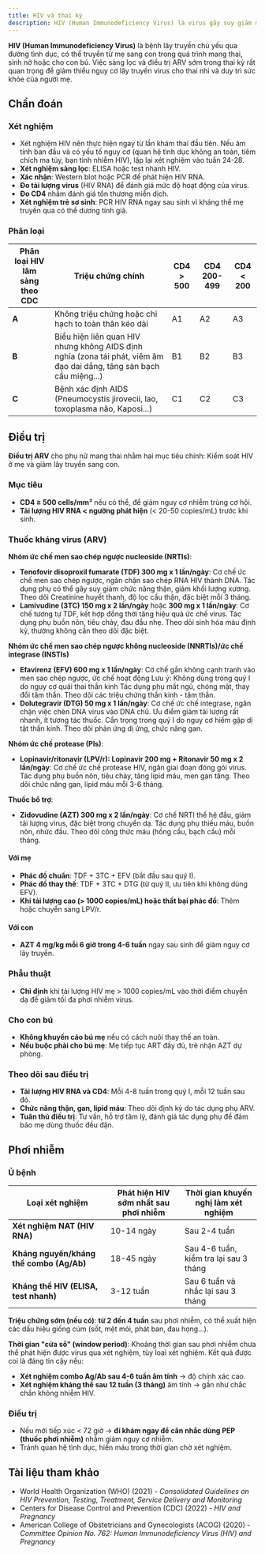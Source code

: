 ```yaml
---
title: HIV và thai kỳ
description: HIV (Human Immunodeficiency Virus) là virus gây suy giảm miễn dịch, có thể lây truyền từ mẹ sang con qua nhau thai, khi sinh hoặc cho con bú.
---
```


**HIV (Human Immunodeficiency Virus)** là bệnh lây truyền chủ yếu qua đường tình dục, có thể truyền từ mẹ sang con trong quá trình mang thai, sinh nở hoặc cho con bú. Việc sàng lọc và điều trị ARV sớm trong thai kỳ rất quan trọng để giảm thiểu nguy cơ lây truyền virus cho thai nhi và duy trì sức khỏe của người mẹ.

## Chẩn đoán

### Xét nghiệm

- Xét nghiệm HIV nên thực hiện ngay từ lần khám thai đầu tiên. Nếu âm tính ban đầu và có yếu tố nguy cơ (quan hệ tình dục không an toàn, tiêm chích ma túy, bạn tình nhiễm HIV), lặp lại xét nghiệm vào tuần 24-28.
- **Xét nghiệm sàng lọc**: ELISA hoặc test nhanh HIV.
- **Xác nhận**: Western blot hoặc PCR để phát hiện HIV RNA.
- **Đo tải lượng virus** (HIV RNA) để đánh giá mức độ hoạt động của virus.
- **Đo CD4** nhằm đánh giá tổn thương miễn dịch.
- **Xét nghiệm trẻ sơ sinh**: PCR HIV RNA ngay sau sinh vì kháng thể mẹ truyền qua có thể dương tính giả.

### Phân loại

| Phân loại HIV lâm sàng theo CDC | Triệu chứng chính                                                                                                     | CD4 > 500 | CD4 200-499 | CD4 < 200 |
| ------------------------------- | --------------------------------------------------------------------------------------------------------------------- | --------- | ----------- | --------- |
| **A**                           | Không triệu chứng hoặc chỉ hạch to toàn thân kéo dài                                                                  | A1        | A2          | A3        |
| **B**                           | Biểu hiện liên quan HIV nhưng không AIDS định nghĩa (zona tái phát, viêm âm đạo dai dẳng, tăng sản bạch cầu miệng...) | B1        | B2          | B3        |
| **C**                           | Bệnh xác định AIDS (Pneumocystis jirovecii, lao, toxoplasma não, Kaposi...)                                           | C1        | C2          | C3        |

## Điều trị

**Điều trị ARV** cho phụ nữ mang thai nhằm hai mục tiêu chính: Kiểm soát HIV ở mẹ và giảm lây truyền sang con.

### Mục tiêu

- **CD4 ≥ 500 cells/mm³** nếu có thể, để giảm nguy cơ nhiễm trùng cơ hội.
- **Tải lượng HIV RNA < ngưỡng phát hiện** (< 20-50 copies/mL) trước khi sinh.

### Thuốc kháng virus (ARV)

**Nhóm ức chế men sao chép ngược nucleoside (NRTIs)**:

- **Tenofovir disoproxil fumarate (TDF) 300 mg x 1 lần/ngày**: Cơ chế ức chế men sao chép ngược, ngăn chặn sao chép RNA HIV thành DNA. Tác dụng phụ có thể gây suy giảm chức năng thận, giảm khối lượng xương. Theo dõi Creatinine huyết thanh, độ lọc cầu thận, đặc biệt mỗi 3 tháng.
- **Lamivudine (3TC) 150 mg x 2 lần/ngày** hoặc **300 mg x 1 lần/ngày**: Cơ chế tương tự TDF, kết hợp đồng thời tăng hiệu quả ức chế virus. Tác dụng phụ buồn nôn, tiêu chảy, đau đầu nhẹ. Theo dõi sinh hóa máu định kỳ, thường không cần theo dõi đặc biệt.

**Nhóm ức chế men sao chép ngược không nucleoside (NNRTIs)/ức chế integrase (INSTIs)**

- **Efavirenz (EFV) 600 mg x 1 lần/ngày**: Cơ chế gắn không cạnh tranh vào men sao chép ngược, ức chế hoạt động Lưu ý: Không dùng trong quý I do nguy cơ quái thai thần kinh Tác dụng phụ mất ngủ, chóng mặt, thay đổi tâm thần. Theo dõi các triệu chứng thần kinh - tâm thần.
- **Dolutegravir (DTG) 50 mg x 1 lần/ngày**: Cơ chế ức chế integrase, ngăn chặn việc chèn DNA virus vào DNA chủ. Ưu điểm giảm tải lượng rất nhanh, ít tương tác thuốc. Cẩn trọng trong quý I do nguy cơ hiếm gặp dị tật thần kinh. Theo dõi phản ứng dị ứng, chức năng gan.

**Nhóm ức chế protease (PIs)**:

- **Lopinavir/ritonavir (LPV/r): Lopinavir 200 mg + Ritonavir 50 mg x 2 lần/ngày**: Cơ chế ức chế protease HIV, ngăn giai đoạn đóng gói virus. Tác dụng phụ buồn nôn, tiêu chảy, tăng lipid máu, men gan tăng. Theo dõi chức năng gan, lipid máu mỗi 3-6 tháng.

**Thuốc bổ trợ**:

- **Zidovudine (AZT) 300 mg x 2 lần/ngày**: Cơ chế NRTI thế hệ đầu, giảm tải lượng virus, đặc biệt trong chuyển dạ. Tác dụng phụ thiếu máu, buồn nôn, nhức đầu. Theo dõi công thức máu (hồng cầu, bạch cầu) mỗi tháng.

#### Với mẹ

- **Phác đồ chuẩn**: TDF + 3TC + EFV (bắt đầu sau quý I).
- **Phác đồ thay thế**: TDF + 3TC + DTG (từ quý II, ưu tiên khi không dùng EFV).
- **Khi tải lượng cao (> 1000 copies/mL) hoặc thất bại phác đồ**: Thêm hoặc chuyển sang LPV/r.

#### Với con

- **AZT 4 mg/kg mỗi 6 giờ trong 4-6 tuần** ngay sau sinh để giảm nguy cơ lây truyền.

### Phẫu thuật

- **Chỉ định** khi tải lượng HIV mẹ > 1000 copies/mL vào thời điểm chuyển dạ để giảm tối đa phơi nhiễm virus.

### Cho con bú

- **Không khuyến cáo bú mẹ** nếu có cách nuôi thay thế an toàn.
- **Nếu buộc phải cho bú mẹ**: Mẹ tiếp tục ART đầy đủ, trẻ nhận AZT dự phòng.

### Theo dõi sau điều trị

- **Tải lượng HIV RNA và CD4**: Mỗi 4-8 tuần trong quý I, mỗi 12 tuần sau đó.
- **Chức năng thận, gan, lipid máu**: Theo dõi định kỳ do tác dụng phụ ARV.
- **Tuân thủ điều trị**: Tư vấn, hỗ trợ tâm lý, đánh giá tác dụng phụ để đảm bảo mẹ dùng thuốc đều đặn.

## Phơi nhiễm

### Ủ bệnh

| Loại xét nghiệm                          | Phát hiện HIV sớm nhất sau phơi nhiễm | Thời gian khuyến nghị làm xét nghiệm   |
| ---------------------------------------- | ------------------------------------- | -------------------------------------- |
| **Xét nghiệm NAT (HIV RNA)**             | 10-14 ngày                            | Sau 2-4 tuần                           |
| **Kháng nguyên/kháng thể combo (Ag/Ab)** | 18-45 ngày                            | Sau 4-6 tuần, kiểm tra lại sau 3 tháng |
| **Kháng thể HIV (ELISA, test nhanh)**    | 3-12 tuần                             | Sau 6 tuần và nhắc lại sau 3 tháng     |

**Triệu chứng sớm (nếu có)**: **từ 2 đến 4 tuần** sau phơi nhiễm, có thể xuất hiện các dấu hiệu giống cúm (sốt, mệt mỏi, phát ban, đau họng...).

**Thời gian "cửa sổ" (window period)**: Khoảng thời gian sau phơi nhiễm chưa thể phát hiện được virus qua xét nghiệm, tùy loại xét nghiệm. Kết quả được coi là đáng tin cậy nếu:

- **Xét nghiệm combo Ag/Ab sau 4-6 tuần âm tính** → độ chính xác cao.
- **Xét nghiệm kháng thể sau 12 tuần (3 tháng)** âm tính → gần như chắc chắn không nhiễm HIV.

### Điều trị

- Nếu mới tiếp xúc < 72 giờ → **đi khám ngay để cân nhắc dùng PEP (thuốc phơi nhiễm)** nhằm giảm nguy cơ nhiễm.
- Tránh quan hệ tình dục, hiến máu trong thời gian chờ xét nghiệm.

## Tài liệu tham khảo

- World Health Organization (WHO) (2021) - _Consolidated Guidelines on HIV Prevention, Testing, Treatment, Service Delivery and Monitoring_
- Centers for Disease Control and Prevention (CDC) (2022) - _HIV and Pregnancy_
- American College of Obstetricians and Gynecologists (ACOG) (2020) - _Committee Opinion No. 762: Human Immunodeficiency Virus (HIV) and Pregnancy_
